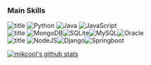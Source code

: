 

### Main Skills
<img alt="title" src="https://img.shields.io/badge/⚡language-000000?style=for-the-badge"/> <img alt="Python" src="https://img.shields.io/badge/-Python-000000?logo=python&style=flat"/> <img alt="Java" src="https://img.shields.io/badge/-Java-000000?logo=Java&style=flat&logoColor=red"/> <img alt="JavaScript" src="https://img.shields.io/badge/-JavaScript-000000?logo=JavaScript&style=flat"/>    
<img alt="title" src="https://img.shields.io/badge/⚡DB-000000?style=for-the-badge"/> <img alt="MongoDB" src ="https://img.shields.io/badge/-MongoDB-000000?logo=mongodb&style=flat"/><img alt="SQLite" src ="https://img.shields.io/badge/-SQLite-000000?logo=SQLite&style=flat&logoColor=548CE2"/><img alt="MySQL" src="https://img.shields.io/badge/-MySQL-000000?logo=mysql&style=flat"/><img alt="Oracle" src ="https://img.shields.io/badge/-OracleDB-000000?logo=oracle&style=flat&logoColor=red" />  
<img alt="title" src="https://img.shields.io/badge/⚡Framework-000000?style=for-the-badge"/> <img alt="NodeJS" src="https://img.shields.io/badge/-Node.js-000000?logo=node.js&style=flat"/><img alt="Django" src="https://img.shields.io/badge/-Django-000000?logo=django&style=flat"/><img alt="Springboot" src="https://img.shields.io/badge/-Springboot-000000?logo=springboot&style=flat"/>
  
  
[![mjkcool's github stats](https://github-readme-stats.vercel.app/api?username=mjkcool&theme=outrun&show_icons=true)](https://github.com/mjkcool/github-readme-stats)
<!--https://github.com/anuraghazra/github-readme-stats/blob/master/themes/README.md-->
<!-- [![Top Langs](https://github-readme-stats.vercel.app/api/top-langs/?username=mjkcool&layout=compact)](https://github.com/mjkcool/github-readme-stats)


<!--
### 🎧 My favorites
<a href="https://www.youtube.com/watch?v=UOxkGD8qRB4"><img src="https://user-images.githubusercontent.com/53461080/100521872-d07e2100-31e9-11eb-922e-673d5cc2325f.jpg" width="150px" target="_blank"></a> <a href="https://www.youtube.com/watch?v=RkID8_gnTxw"><img src="https://user-images.githubusercontent.com/53461080/100521834-7715f200-31e9-11eb-9772-d21c8e856065.jpg" width="150px" target="_blank"></a>

**mjkim0206/mjkim0206** is a ✨ _special_ ✨ repository because its `README.md` (this file) appears on your GitHub profile.

Here are some ideas to get you started:

- 🔭 I’m currently working on ...
- 🌱 I’m currently learning ...
- 👯 I’m looking to collaborate on ...
- 🤔 I’m looking for help with ...
- 💬 Ask me about ...
- 📫 How to reach me: ...
- 😄 Pronouns: ...
- ⚡ Fun fact: ...
-->
